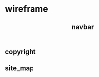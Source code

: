 wireframe
=========

<!DOCTYPE html>
<html lang="en">
	<head>
		<meta charset="utf-8">
		<title>wireframe</title>
	</head>
	<body>
		<header role="banner">
			<section id="logo">
			</section>
			<section>
				<nav>
					<h2>navbar</h2>
				</nav>
			</section>
		</header>
		<main>
			<section id="sidebar">
			<tree_navigation></tree_navigation>
			</section>
			<section id="main_article">
				<article></article>
			</section>
		</main>
		<footer>
			<nav>
				<h2>copyright</h2>
				<h2>site_map</h2>
			</nav>
		</footer>
	</body>
</html>
